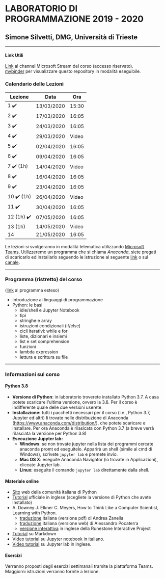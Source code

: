 # LABORATORIO DI PROGRAMMAZIONE 2019 - 2020
## Simone Silvetti, DMG, Università di Trieste
_______________________________________________________________
#### Link Utili
[Link](https://web.microsoftstream.com/channel/d80e37bb-be71-4dc7-83f7-4514a4a3d24c) al channel Microsoft Stream del corso (accesso riservato).  
[mybinder]( https://mybinder.org/v2/gh/simonesilvetti/teaching_2019_units_dmg_python/master) per visualizzare questo repository in modalità eseguibile. 
### Calendario delle Lezioni
| Lezione  | Data | Ora |
|---|---|---|
| 1 :heavy_check_mark:  | 13/03/2020  | 15:30 |
| 2 :heavy_check_mark: | 17/03/2020  | 16:05 |
| 3 :heavy_check_mark: | 24/03/2020 | 16:05 |
| 4 :heavy_check_mark: |29/03/2020 | Video |
| 5 :heavy_check_mark: |02/04/2020 | 16:05 |
| 6 :heavy_check_mark: |09/04/2020 | 16:05 |
| 7 :heavy_check_mark: (1h) |14/04/2020 | Video |
| 8 :heavy_check_mark:|16/04/2020 | 16:05 |
| 9 :heavy_check_mark: |23/04/2020 | 16:05 |
| 10 :heavy_check_mark: (1h) |26/04/2020 | Video |
| 11 :heavy_check_mark: |30/04/2020 | 16:05 |
| 12 (1h) :heavy_check_mark: |07/05/2020 | 16:05 |
| 13 (1h) |14/05/2020 | Video |
| 14 |21/05/2020 | 16:05 |

Le lezioni si svolgeranno in modalità telematica utilizzando [Microsoft Teams](https://products.office.com/en-us/microsoft-teams/group-chat-software).
Utilizzeremo un programma che si chiama _Anaconda_, siete pregati di scaricarlo ed installarlo seguendo le istruzione al seguente [link](https://docs.anaconda.com/anaconda/install/) o sul [canale](https://web.microsoftstream.com/channel/d80e37bb-be71-4dc7-83f7-4514a4a3d24c).
_______________________________________________________________

### Programma (ristretto) del corso
([link](/programma_esteso.md) al programma esteso)
- Introduzione ai linguaggi di programmazione
- Python: le basi
  - idle/shell e Jupyter Notebook
  - tipi
  - stringhe e array
  - istruzioni condizionali (if/else)
  - cicli iterativi: while e for
  - liste, dizionari e insiemi
  - list e set comprehension
  - funzioni
  - lambda expression
  - lettura e scrittura su file
_______________________________________________________________
### Informazioni sul corso
#### Python 3.8 ###
* **Versione di Python:** in laboratorio troverete installato Python 3.7. A casa potete scaricare l'ultima versione, ovvero la 3.8. Per il corso è indifferente quale delle due versioni userete.  
* **Installazione:** tutti i pacchetti necessari per il corso (i.e., Python 3.7, Jupyter ed altri) li trovate nelle distribuzione di Anaconda (https://www.anaconda.com/distribution/), che potete scaricare e installare. Per ora Anaconda è rilasicata con Python 3.7 (a breve verrà rilasciata la versione per Python 3.8)
* **Esecuzione Jupyter lab:**
    * **Windows**: se non trovate jupyter nella lista dei programmi cercate  anaconda promt ed eseguitelo. Apparirà un shell (simile al cmd di Windows), scrivete `jupyter lab` e premete invio. 
    * **Mac OS X**: eseguite Anaconda Navigator (lo trovate in Applicazioni), cliccate Jupyter lab.  
    * **Linux**: eseguite il comando `jupyter lab` direttamente dalla shell.

#### Materiale online ###
* [Sito](http://www.python.it/) web della comunità italiana di Python
* [Tutorial](https://docs.python.org/3/tutorial/index.html) ufficiale in inglese (scegliete la versione di Python che avete installato)
* A. Downey J. Elkner C. Meyers, How to Think Like a Computer Scientist, Learning with Python.
  - [traduzione](https://github.com/AllenDowney/ThinkPythonItalian) italiana (versione pdf) di Andrea Zanella
  - [traduzione](http://www.python.it/doc/Howtothink/Howtothink-html-it/index.htm) italiana (versione web) di Alessandro Pocaterra
  - [versione interattiva](http://interactivepython.org/courselib/static/thinkcspy/index.html) in inglese della Runestone Interactive Project
* [Tutorial](https://github.com/simonesilvetti/markdown_readme) su Markdown
* [Video tutorial](https://www.youtube.com/watch?v=KDA6MKh03bw) su Jupyter notebook in italiano.
* [Video tutorial](https://www.youtube.com/watch?v=7wfPqAyYADY) su Jupyter lab in inglese.

#### Esercizi
Verranno proposti degli esercizi settimanali tramite la piattaforma Teams. Maggiorni istruzioni verranno fornite a lezione.
